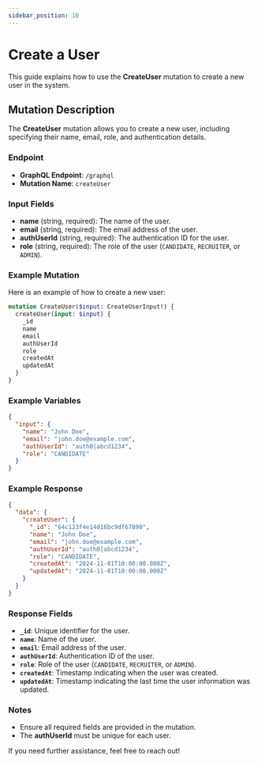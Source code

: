 ```yaml
---
sidebar_position: 10
---
```


# Create a User

This guide explains how to use the **CreateUser** mutation to create a new user in the system.

## Mutation Description

The **CreateUser** mutation allows you to create a new user, including specifying their name, email, role, and authentication details.

### Endpoint

- **GraphQL Endpoint**: `/graphql`
- **Mutation Name**: `createUser`

### Input Fields

- **name** (string, required): The name of the user.
- **email** (string, required): The email address of the user.
- **authUserId** (string, required): The authentication ID for the user.
- **role** (string, required): The role of the user (`CANDIDATE`, `RECRUITER`, or `ADMIN`).

### Example Mutation

Here is an example of how to create a new user:

```graphql
mutation CreateUser($input: CreateUserInput!) {
  createUser(input: $input) {
    _id
    name
    email
    authUserId
    role
    createdAt
    updatedAt
  }
}
```

### Example Variables

```json
{
  "input": {
    "name": "John Doe",
    "email": "john.doe@example.com",
    "authUserId": "auth0|abcd1234",
    "role": "CANDIDATE"
  }
}
```

### Example Response

```json
{
  "data": {
    "createUser": {
      "_id": "64c123f4e14d16bc9df67890",
      "name": "John Doe",
      "email": "john.doe@example.com",
      "authUserId": "auth0|abcd1234",
      "role": "CANDIDATE",
      "createdAt": "2024-11-01T10:00:00.000Z",
      "updatedAt": "2024-11-01T10:00:00.000Z"
    }
  }
}
```

### Response Fields

- **`_id`**: Unique identifier for the user.
- **`name`**: Name of the user.
- **`email`**: Email address of the user.
- **`authUserId`**: Authentication ID of the user.
- **`role`**: Role of the user (`CANDIDATE`, `RECRUITER`, or `ADMIN`).
- **`createdAt`**: Timestamp indicating when the user was created.
- **`updatedAt`**: Timestamp indicating the last time the user information was updated.

### Notes

- Ensure all required fields are provided in the mutation.
- The **authUserId** must be unique for each user.

If you need further assistance, feel free to reach out!